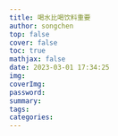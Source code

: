 ```yaml
---
title: 喝水比喝饮料重要
author: songchen
top: false
cover: false
toc: true
mathjax: false
date: 2023-03-01 17:34:25
img:
coverImg:
password:
summary:
tags:
categories:
---
```

